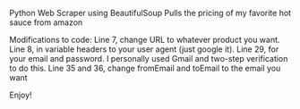 Python Web Scraper using BeautifulSoup
Pulls the pricing of my favorite hot sauce from amazon 

Modifications to code: 
Line 7, change URL to whatever product you want. 
Line 8, in variable headers to your user agent (just google it).
Line 29, for your email and password. I personally used Gmail and two-step verification to do this. 
Line 35 and 36, change fromEmail and toEmail to the email you want

Enjoy!
